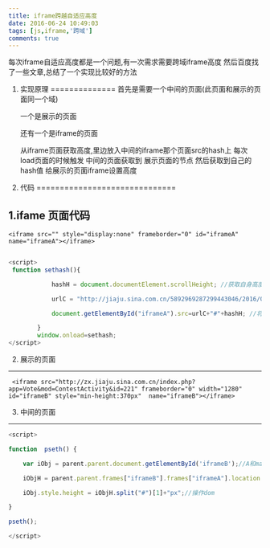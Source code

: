 ```yaml
---
title: iframe跨越自适应高度
date: 2016-06-24 10:49:03
tags: [js,iframe,'跨域']
comments: true
---
```


 每次iframe自适应高度都是一个问题,有一次需求需要跨域iframe高度 然后百度找了一些文章,总结了一个实现比较好的方法
 <!--more-->

 1. 实现原理
 ==============
    首先是需要一个中间的页面(此页面和展示的页面同一个域)

    一个是展示的页面

    还有一个是iframe的页面

    从iframe页面获取高度,里边放入中间的iframe那个页面src的hash上 每次load页面的时候触发
    中间的页面获取到 展示页面的节点 然后获取到自己的hash值 给展示的页面iframe设置高度

 2. 代码
 ==============================

 1.ifame 页面代码
 ---------------
 ```
<iframe src="" style="display:none" frameborder="0" id="iframeA" name="iframeA"></iframe>
 ```
 ```JavaScript

 <script>
  function sethash(){

             hashH = document.documentElement.scrollHeight; //获取自身高度

             urlC = "http://jiaju.sina.com.cn/5892969287299443046/2016/0524/6140714864307667108.html"; //设置中间页面的src

             document.getElementById("iframeA").src=urlC+"#"+hashH; //将高度作为参数传递

         }
         window.onload=sethash;
 </script>

 ```

 2. 展示的页面
 -----------------
```
 <iframe src="http://zx.jiaju.sina.com.cn/index.php?app=Vote&mod=ContestActivity&id=221" frameborder="0" width="1280" id="iframeB" style="min-height:370px"  name="iframeB"></iframe>
```

 3. 中间的页面
 ---------------
```javascript
<script>

function  pseth() {

    var iObj = parent.parent.document.getElementById('iframeB');//A和main同域，所以可以访问节点

    iObjH = parent.parent.frames["iframeB"].frames["iframeA"].location.hash;//访问自己的location对象获取hash值

    iObj.style.height = iObjH.split("#")[1]+"px";//操作dom

}

pseth();

</script>
```


